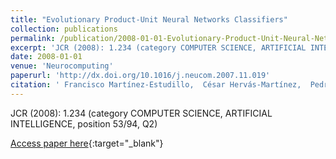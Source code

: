 ```yaml
---
title: "Evolutionary Product-Unit Neural Networks Classifiers"
collection: publications
permalink: /publication/2008-01-01-Evolutionary-Product-Unit-Neural-Networks-Classifiers
excerpt: 'JCR (2008): 1.234 (category COMPUTER SCIENCE, ARTIFICIAL INTELLIGENCE, position 53/94, Q2)'
date: 2008-01-01
venue: 'Neurocomputing'
paperurl: 'http://dx.doi.org/10.1016/j.neucom.2007.11.019'
citation: ' Francisco Martínez-Estudillo,  César Hervás-Martínez,  Pedro Gutiérrez,  Alfonso Martínez-Estudillo, &quot;Evolutionary Product-Unit Neural Networks Classifiers.&quot; Neurocomputing, 2008.'
---
```

JCR (2008): 1.234 (category COMPUTER SCIENCE, ARTIFICIAL INTELLIGENCE, position 53/94, Q2)

[Access paper here](http://dx.doi.org/10.1016/j.neucom.2007.11.019){:target="_blank"}
